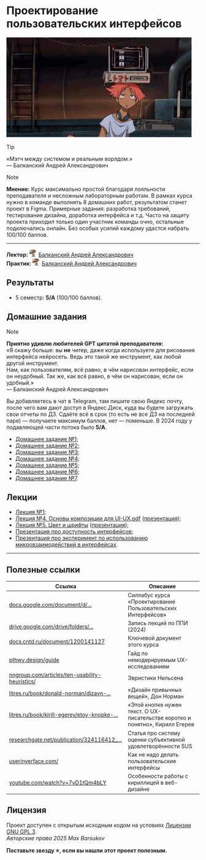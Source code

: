# Проектирование пользовательских интерфейсов

<img alt="edward-balance" src="https://github.com/maxbarsukov/itmo/blob/master/.docs/edward-balance.gif" height="260">

> [!TIP]
> «Мэтч между системом и реальным ворлдом.» \
> — Балканский Андрей Александрович

> [!NOTE]
> **Мнение:** Курс максимально простой благодаря лояльности преподавателя и несложным лабораторным работам. В рамках курса нужно в команде выполнить 8 домашних работ, результатом станет проект в Figma. Примерные задания: разработка требований, тестирование дизайна, доработка интерфейса и т.д. Часто на защиту проекта приходил только один участник команды очно, остальные подключались онлайн. Без особых усилий каждому удастся набрать 100/100 баллов.

---

**Лектор:** <a href="https://github.com/maxbarsukov/itmo/blob/master/.docs/tap-tap/README.md"><img alt="balkanskiy" src="https://github.com/maxbarsukov/itmo/blob/master/.docs/tap-tap/balkanskiy.gif" height="20"></a> [Балканский Андрей Александрович](https://my.itmo.ru/persons/119887) \
**Практик:** <a href="https://github.com/maxbarsukov/itmo/blob/master/.docs/tap-tap/README.md"><img alt="balkanskiy" src="https://github.com/maxbarsukov/itmo/blob/master/.docs/tap-tap/balkanskiy.gif" height="20"></a> [Балканский Андрей Александрович](https://my.itmo.ru/persons/119887)

## Результаты

- 5 семестр: **5/A** (100/100 баллов).

## Домашние задания

> [!NOTE]
> **Приятно удивлю любителей GPT цитатой преподавателя:** \
> «Я скажу больше: вы **не** читер, даже когда используете для рисования интерфейса нейросеть. Ведь это такой же инструмент, как любой другой инструмент. \
> Нам, как пользователям, всё равно, в чём нарисован интерфейс, если он неудобный. Так же, как всё равно, в чём он нарисован, если он удобный.» \
> — Балканский Андрей Александрович

Вы добавляетесь в чат в Telegram, там пишите свою Яндекс почту, после чего вам дают доступ в Яндекс.Диск, куда вы будете загружать свои отчеты по ДЗ. Сдаёте всё в срок (то есть не все ДЗ на последней паре) — получаете максимум баллов, нет — поменьше. В 2024 году у подавляющей части потока было **5/A**.

- [Домашнее задание №1](./дз/hw1/);
- [Домашнее задание №2](./дз/hw2/);
- [Домашнее задание №3](./дз/hw3/);
- [Домашнее задание №4](./дз/hw4/);
- [Домашнее задание №5](./дз/hw5/);
- [Домашнее задание №6](./дз/hw6/);
- [Домашнее задание №7](./дз/hw7/).

## Лекции

- [Лекция №1](https://drive.google.com/file/d/1YKr0ViFpZLnQgYFmbYdP5zg8NQg3ogKv/view);
- [Лекция №4. Основы композиции для UI-UX.pdf](https://drive.google.com/file/d/1UZ6j9Dumjjiny-ULYoZs_NDjPznRyRfy/view) ([презентация](./лекции/Лекция%204.%20Основы%20композиции%20для%20UI-UX.pdf));
- [Лекция №5. Цвет и шрифты](https://drive.google.com/file/d/1ZwiMrjSsaxf3h4_mQ13RIk9Go_UGDxxt/view) ([презентация](./лекции/Лекция%205.%20Цвет%20и%20шрифты.pdf));
- [Презентация про доступность интерфейсов](./лекции/Accessibility.%20WCAG.pptx);
- [Презентация про эксперимент по использованию микровзаимодействий в интерфейсах](./лекции/презентация_дли_диплома_усеченная_версия.pptx).

---

## Полезные ссылки

| Ссылка | Описание |
| --- | --- |
| [docs.google.com/document/d/...](https://docs.google.com/document/d/1xcCCMq2TCAlN2zcZNUykhZHO_yHulbutj5Xiton7BOU/edit?tab=t.0#heading=h.8nni7mqb0gca) | Силлабус курса «Проектирование Пользовательских Интерфейсов» |
| [drive.google.com/drive/folders/...](https://drive.google.com/drive/folders/1maBdJy1eXYHuUmMccyuIceUOn0KEc4GK) | Запись лекций по ППИ (2024) |
| [docs.cntd.ru/document/1200141127](https://docs.cntd.ru/document/1200141127) | Ключевой документ этого курса |
| [pthwy.design/guide](https://pthwy.design/guide) | Гайд по немодерируемым UX-исследованиям |
| [nngroup.com/articles/ten-usability-heuristics/](https://www.nngroup.com/articles/ten-usability-heuristics/) | Эвристики Нильсена |
| [litres.ru/book/donald-norman/dizayn-...](https://www.litres.ru/book/donald-norman/dizayn-privychnyh-veschey-37404452/) | «Дизайн привычных вещей», Дон Норман |
| [litres.ru/book/kirill-egerev/etoy-knopke-...](https://www.litres.ru/book/kirill-egerev/etoy-knopke-nuzhen-tekst-o-ux-pisatelstve-korotko-i-ponyatno-63613191/) | «Этой кнопке нужен текст. O UX-писательстве коротко и понятно», Кирилл Егерев |
| [researchgate.net/publication/324116412_...](https://www.researchgate.net/publication/324116412_The_System_Usability_Scale_Past_Present_and_Future) | Статья про систему оценки субъективной удовлетворённости SUS |
| [userinyerface.com/](https://userinyerface.com/) | Как не надо делать пользовательские интерфейсы |
| [youtube.com/watch?v=7vD1tQm4bLY](https://www.youtube.com/watch?si=L0PmCPuyKJ9IUZ5a&v=7vD1tQm4bLY&feature=youtu.be) | Особенности работы с кириллицей в веб-дизайне |

## Лицензия <a name="license"></a>

Проект доступен с открытым исходным кодом на условиях [Лицензии GNU GPL 3](https://opensource.org/license/gpl-3-0/). \
*Авторские права 2025 Max Barsukov*

**Поставьте звезду :star:, если вы нашли этот проект полезным.**
